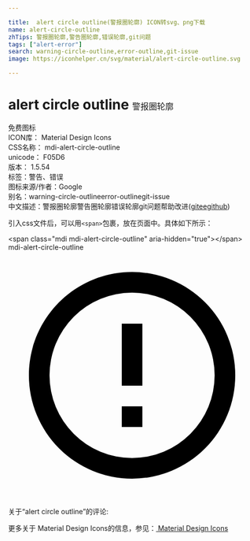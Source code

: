 ```yaml
---

title:  alert circle outline(警报圈轮廓) ICON转svg、png下载
name: alert-circle-outline
zhTips: 警报圈轮廓,警告圈轮廓,错误轮廓,git问题
tags: ["alert-error"]
search: warning-circle-outline,error-outline,git-issue
image: https://iconhelper.cn/svg/material/alert-circle-outline.svg

---
```


# alert circle outline  <small style="font-size: 60%;font-weight: 100">警报圈轮廓</small>


<div class="detail-page">
<p>
<span><span class="badge-success badge">免费图标</span> </span>
<br/>
<span>
ICON库：
<span class="badge-secondary badge">Material Design Icons</span> 
</span>
<br/>
<span>
CSS名称：
<span class="badge-secondary badge">mdi-alert-circle-outline</span> 
</span>
<br/>
<span>
unicode：
<span class="badge-secondary badge">F05D6</span> 
<copy-btn content='F05D6' btn-title=""></copy-btn>
<copy-btn :content='String.fromCodePoint(parseInt("F05D6", 16))' btn-title="复制U"></copy-btn>
</span>
<br/>
<span>
版本：
<span class="badge-secondary badge">1.5.54</span> 
</span><br/><span>标签：<span class="badge-light badge"><router-link to="/tags/alert-error.html">警告、错误</router-link></span></span>
<br/>
<span>图标来源/作者：<span class="badge-light badge">Google</span></span> 
<br/>
<span>别名：<span class="badge-light badge">warning-circle-outline</span><span class="badge-light badge">error-outline</span><span class="badge-light badge">git-issue</span></span><br/><span class="zh-detail">中文描述：<span class="badge-primary badge">警报圈轮廓</span><span class="badge-primary badge">警告圈轮廓</span><span class="badge-primary badge">错误轮廓</span><span class="badge-primary badge">git问题</span><span class="help-link"><span>帮助改进</span>(<a href="https://gitee.com/liuwave/icon-helper/edit/master/json/material/alert-circle-outline.json" target="_blank" rel="noopener noreferrer">gitee</a><a href="https://github.com/liuwave/icon-helper/edit/master/json/material/alert-circle-outline.json" target="_blank" rel="noopener noreferrer">github</a></span>)</span><br/>
</p>
</div>
<div class="alert alert-dark">
  <i class="mdi mdi-alert-circle-outline mdi-48px"></i>
  <i class="mdi mdi-alert-circle-outline mdi-36px"></i>
  <i class="mdi mdi-alert-circle-outline mdi-24px"></i>
  <i class="mdi mdi-alert-circle-outline mdi-18px"></i>
</div>
<div>
  <p>引入css文件后，可以用<code>&lt;span&gt;</code>包裹，放在页面中。具体如下所示：    
  </p>
  <div class="alert alert-primary" style="font-size: 14px">
    &lt;span class="mdi mdi-alert-circle-outline" aria-hidden="true"&gt;&lt;/span&gt;
    <copy-btn content='<span class="mdi mdi-alert-circle-outline" aria-hidden="true"></span>'></copy-btn>
  </div>
  <div class="alert alert-secondary">
    <i class="mdi mdi-alert-circle-outline"
    style="font-size: 24px"
    aria-hidden="true"></i> mdi-alert-circle-outline
    <copy-btn content="mdi-alert-circle-outline" btn-title="复制图标名称"></copy-btn>
  </div>
</div>
<div id="svg" class="svg-wrap">
<svg xmlns="http://www.w3.org/2000/svg" viewBox="0 0 24 24"><path d="M11,15H13V17H11V15M11,7H13V13H11V7M12,2C6.47,2 2,6.5 2,12A10,10 0 0,0 12,22A10,10 0 0,0 22,12A10,10 0 0,0 12,2M12,20A8,8 0 0,1 4,12A8,8 0 0,1 12,4A8,8 0 0,1 20,12A8,8 0 0,1 12,20Z" /></svg>
</div>
<detail full-name='mdi-alert-circle-outline'></detail>
<div>
<p>关于“alert circle outline”的评论:</p>
</div>
<Vssue title="关于“alert circle outline”的评论" ></Vssue>    
<div><p>更多关于 Material Design Icons的信息，参见：<a target="_blank" href="https://iconhelper.cn/material.html"> Material Design Icons</a>
</p></div>

